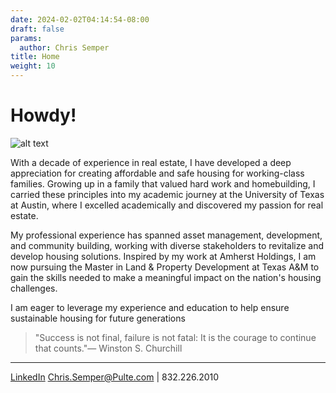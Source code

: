 ```yaml
---
date: 2024-02-02T04:14:54-08:00
draft: false
params:
  author: Chris Semper 
title: Home 
weight: 10
---
```




# Howdy!

![alt text](https://killakam3084.github.io/semper/assets/1-home-landing-page/img_6004_53673977063_o.jpg)


With a decade of experience in real estate, I have developed a deep appreciation for creating affordable and safe housing for working-class families. Growing up in a family that valued hard work and homebuilding, I carried these principles into my academic journey at the University of Texas at Austin, where I excelled academically and discovered my passion for real estate.

My professional experience has spanned asset management, development, and community building, working with diverse stakeholders to revitalize and develop housing solutions. Inspired by my work at Amherst Holdings, I am now pursuing the Master in Land & Property Development at Texas A&M to gain the skills needed to make a meaningful impact on the nation's housing challenges.

I am eager to leverage my experience and education to help ensure sustainable housing for future generations

> "Success is not final, failure is not fatal: It is the courage to continue that counts."— Winston S. Churchill

---

[LinkedIn](https://linkedin.com/in/christopher-semper-b5270451)
Chris.Semper@Pulte.com | 832.226.2010